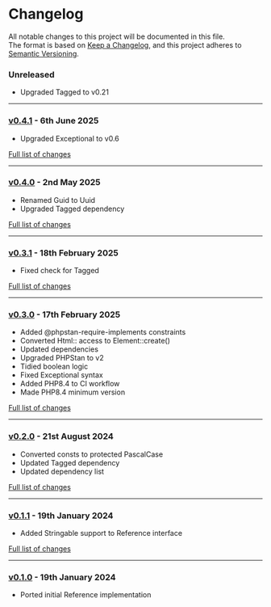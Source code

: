 # Changelog

All notable changes to this project will be documented in this file.<br>
The format is based on [Keep a Changelog](https://keepachangelog.com/en/1.0.0/),
and this project adheres to [Semantic Versioning](https://semver.org/spec/v2.0.0.html).

### Unreleased
- Upgraded Tagged to v0.21

---

### [v0.4.1](https://github.com/decodelabs/referential/commits/v0.4.1) - 6th June 2025

- Upgraded Exceptional to v0.6

[Full list of changes](https://github.com/decodelabs/referential/compare/v0.4.0...v0.4.1)

---

### [v0.4.0](https://github.com/decodelabs/referential/commits/v0.4.0) - 2nd May 2025

- Renamed Guid to Uuid
- Upgraded Tagged dependency

[Full list of changes](https://github.com/decodelabs/referential/compare/v0.3.1...v0.4.0)

---

### [v0.3.1](https://github.com/decodelabs/referential/commits/v0.3.1) - 18th February 2025

- Fixed check for Tagged

[Full list of changes](https://github.com/decodelabs/referential/compare/v0.3.0...v0.3.1)

---

### [v0.3.0](https://github.com/decodelabs/referential/commits/v0.3.0) - 17th February 2025

- Added @phpstan-require-implements constraints
- Converted Html:: access to Element::create()
- Updated dependencies
- Upgraded PHPStan to v2
- Tidied boolean logic
- Fixed Exceptional syntax
- Added PHP8.4 to CI workflow
- Made PHP8.4 minimum version

[Full list of changes](https://github.com/decodelabs/referential/compare/v0.2.0...v0.3.0)

---

### [v0.2.0](https://github.com/decodelabs/referential/commits/v0.2.0) - 21st August 2024

- Converted consts to protected PascalCase
- Updated Tagged dependency
- Updated dependency list

[Full list of changes](https://github.com/decodelabs/referential/compare/v0.1.1...v0.2.0)

---

### [v0.1.1](https://github.com/decodelabs/referential/commits/v0.1.1) - 19th January 2024

- Added Stringable support to Reference interface

[Full list of changes](https://github.com/decodelabs/referential/compare/v0.1.0...v0.1.1)

---

### [v0.1.0](https://github.com/decodelabs/referential/commits/v0.1.0) - 19th January 2024

- Ported initial Reference implementation
